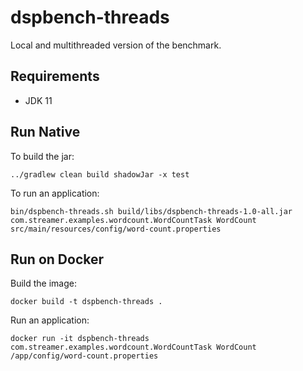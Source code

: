 # dspbench-threads

Local and multithreaded version of the benchmark.

## Requirements

 - JDK 11

## Run Native

To build the jar:
```
../gradlew clean build shadowJar -x test
```

To run an application:

```
bin/dspbench-threads.sh build/libs/dspbench-threads-1.0-all.jar com.streamer.examples.wordcount.WordCountTask WordCount src/main/resources/config/word-count.properties 
```

## Run on Docker

Build the image:
```
docker build -t dspbench-threads .
```

Run an application:
```
docker run -it dspbench-threads com.streamer.examples.wordcount.WordCountTask WordCount /app/config/word-count.properties
```
